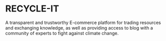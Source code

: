 # RECYCLE-IT
A transparent and trustworthy E-commerce platform for trading resources and exchanging knowledge, as well as providing access to blog with a community of experts to fight against climate change.
